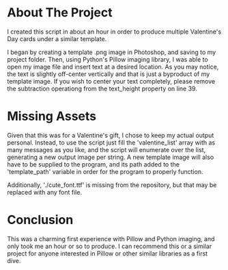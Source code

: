 # About The Project
I created this script in about an hour in order to produce multiple Valentine's Day cards under a similar template.

I began by creating a template .png image in Photoshop, and saving to my project folder. Then, using Python's Pillow imaging library,
I was able to open my image file and insert text at a desired location. As you may notice, the text is slightly off-center vertically and that
is just a byproduct of my template image. If you wish to center your text completely, please remove the subtraction operationg from
the text_height property on line 39.

# Missing Assets
Given that this was for a Valentine's gift, I chose to keep my actual output personal. Instead, to use the script just fill the 'valentine_list' array with
as many messages as you like, and the script will enumerate over the list, generating a new output image per string. A new template image will also have
to be supplied to the program, and its path added to the 'template_path' variable in order for the program to properly function.

Additionally, './cute_font.ttf' is missing from the repository, but that may be replaced with any font file.

# Conclusion
This was a charming first experience with Pillow and Python imaging, and only took me an hour or so to produce. I can recommend this or a similar project for anyone
interested in Pillow or other similar libraries as a first dive.
